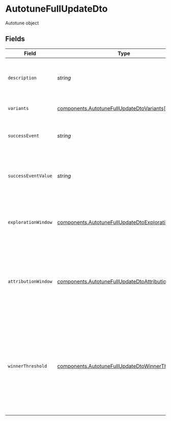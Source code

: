 # AutotuneFullUpdateDto

Autotune object


## Fields

| Field                                                                                                                                               | Type                                                                                                                                                | Required                                                                                                                                            | Description                                                                                                                                         |
| --------------------------------------------------------------------------------------------------------------------------------------------------- | --------------------------------------------------------------------------------------------------------------------------------------------------- | --------------------------------------------------------------------------------------------------------------------------------------------------- | --------------------------------------------------------------------------------------------------------------------------------------------------- |
| `description`                                                                                                                                       | *string*                                                                                                                                            | :heavy_minus_sign:                                                                                                                                  | A brief summary of what the autotune is being used for.                                                                                             |
| `variants`                                                                                                                                          | [components.AutotuneFullUpdateDtoVariants](../../models/components/autotunefullupdatedtovariants.md)[]                                              | :heavy_check_mark:                                                                                                                                  | An array of Variant objects.                                                                                                                        |
| `successEvent`                                                                                                                                      | *string*                                                                                                                                            | :heavy_check_mark:                                                                                                                                  | The event you are trying to optimize for.                                                                                                           |
| `successEventValue`                                                                                                                                 | *string*                                                                                                                                            | :heavy_minus_sign:                                                                                                                                  | The value that should come with the event for it to be considered successful.                                                                       |
| `explorationWindow`                                                                                                                                 | [components.AutotuneFullUpdateDtoExplorationWindow](../../models/components/autotunefullupdatedtoexplorationwindow.md)                              | :heavy_check_mark:                                                                                                                                  | The initial time period where Autotune will equally split the traffic.                                                                              |
| `attributionWindow`                                                                                                                                 | [components.AutotuneFullUpdateDtoAttributionWindow](../../models/components/autotunefullupdatedtoattributionwindow.md)                              | :heavy_check_mark:                                                                                                                                  | The maximum duration between the exposure and success event that counts as a success.                                                               |
| `winnerThreshold`                                                                                                                                   | [components.AutotuneFullUpdateDtoWinnerThreshold](../../models/components/autotunefullupdatedtowinnerthreshold.md)                                  | :heavy_check_mark:                                                                                                                                  | The "probability of best" threshold a variant needs to achieve for Autotune to declare it the winner, stop collecting data, and direct all traffic. |